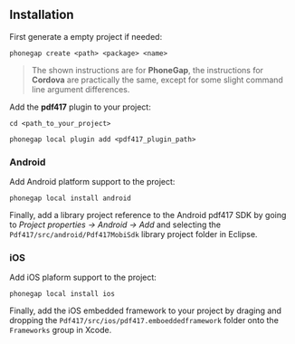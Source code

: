 ## Installation

First generate a empty project if needed:

    phonegap create <path> <package> <name>
    
> The shown instructions are for **PhoneGap**, the instructions for **Cordova** are practically the same, except for some slight command line argument differences.

Add the **pdf417** plugin to your project:

	cd <path_to_your_project>
	
    phonegap local plugin add <pdf417_plugin_path>

### Android

Add Android platform support to the project:

    phonegap local install android

Finally, add a library project reference to the Android pdf417 SDK by going to *Project properties -> Android -> Add* and selecting the `Pdf417/src/android/Pdf417MobiSdk` library project folder in Eclipse.

### iOS

Add iOS plaform support to the project:

    phonegap local install ios

Finally, add the iOS embedded framework to your project by draging and dropping the `Pdf417/src/ios/pdf417.emboeddedframework` folder onto the `Frameworks` group in Xcode.